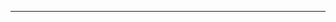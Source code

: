 <!--
CO_OP_TRANSLATOR_METADATA:
{
  "original_hash": "90ac762d40c6db51b8081cdb3e49e9db",
  "translation_date": "2025-08-28T21:11:07+00:00",
  "source_file": "README.md",
  "language_code": "fi"
}
-->


---

